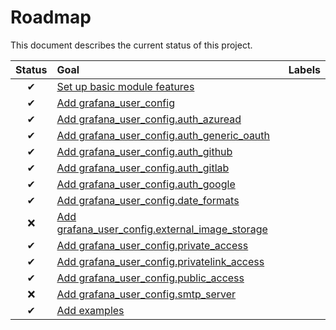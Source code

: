 # Roadmap

This document describes the current status of this project.


| Status | Goal | Labels | 
| :---: | :--- | --- | 
| ✔ | [Set up basic module features]() || 
| ✔ | [Add grafana_user_config]() ||
| ✔ | [Add grafana_user_config.auth_azuread]() ||
| ✔ | [Add grafana_user_config.auth_generic_oauth]() ||
| ✔ | [Add grafana_user_config.auth_github]() ||
| ✔ | [Add grafana_user_config.auth_gitlab]() ||
| ✔ | [Add grafana_user_config.auth_google]() ||
| ✔ | [Add grafana_user_config.date_formats]() ||
| ❌ | [Add grafana_user_config.external_image_storage]() ||
| ✔ | [Add grafana_user_config.private_access]() ||
| ✔ | [Add grafana_user_config.privatelink_access]() ||
| ✔ | [Add grafana_user_config.public_access]() ||
| ❌ | [Add grafana_user_config.smtp_server]() ||
| ✔ | [Add examples]() ||